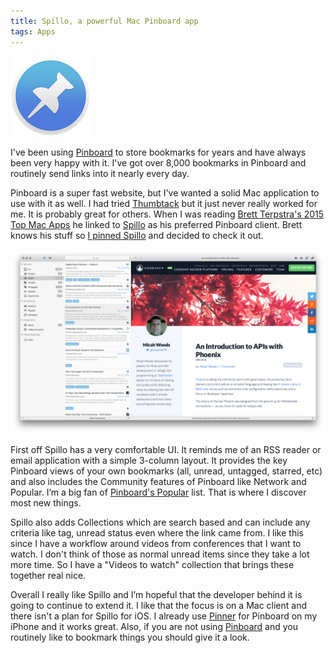 ```yaml
---
title: Spillo, a powerful Mac Pinboard app
tags: Apps
---
```


[![Spillo](/assets/posts/2016/Spillo-Icon.png)][spillo]

I've been using [Pinboard][] to store bookmarks for years and have always been very happy with it. I've got over 8,000 bookmarks in Pinboard and routinely send links into it nearly every day.

Pinboard is a super fast website, but I've wanted a solid Mac application to use with it as well. I had tried [Thumbtack][] but it just never really worked for me. It is probably great for others. When I was reading [Brett Terpstra's 2015 Top Mac Apps](http://brettterpstra.com/2016/02/17/a-look-back-at-2015-my-top-mac-apps/) he linked to [Spillo][] as his preferred Pinboard client. Brett knows his stuff so [I pinned Spillo](https://pinboard.in/u:thingles/b:eb2678454652) and decided to check it out.

![Spillo Screenshot](/assets/posts/2016/Spillo-Screenshot.png)

First off Spillo has a very comfortable UI. It reminds me of an RSS reader or email application with a simple 3-column layout. It provides the key Pinboard views of your own bookmarks (all, unread, untagged, starred, etc) and also includes the Community features of Pinboard like Network and Popular. I’m a big fan of [Pinboard's Popular](https://pinboard.in/popular/) list. That is where I discover most new things.

Spillo also adds Collections which are search based and can include any criteria like tag, unread status even where the link came from. I like this since I have a workflow around videos from conferences that I want to watch. I don't think of those as normal unread items since they take a lot more time. So I have a "Videos to watch" collection that brings these together real nice.

Overall I really like Spillo and I’m hopeful that the developer behind it is going to continue to extend it. I like that the focus is on a Mac client and there isn't a plan for Spillo for iOS. I already use [Pinner](http://pinnerapp.net) for Pinboard on my iPhone and it works great. Also, if you are not using [Pinboard][] and you routinely like to bookmark things you should give it a look.

[spillo]: https://bananafishsoftware.com/products/spillo/
[thumbtack]: https://reactivcode.com/thumbtack/
[pinboard]: https://pinboard.in/